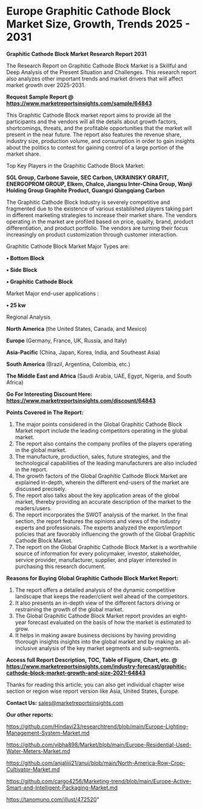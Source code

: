# Europe Graphitic Cathode Block Market Size, Growth, Trends 2025 - 2031

<strong>Graphitic Cathode Block Market Research Report 2031</strong>

The Research Report on Graphitic Cathode Block Market is a Skillful and Deep Analysis of the Present Situation and Challenges. This research report also analyzes other important trends and market drivers that will affect market growth over 2025-2031.

<strong>Request Sample Report @ <a href=https://www.marketreportsinsights.com/sample/64843>https://www.marketreportsinsights.com/sample/64843</a></strong>

This Graphitic Cathode Block market report aims to provide all the participants and the vendors will all the details about growth factors, shortcomings, threats, and the profitable opportunities that the market will present in the near future. The report also features the revenue share, industry size, production volume, and consumption in order to gain insights about the politics to contest for gaining control of a large portion of the market share.

Top Key Players in the Graphitic Cathode Block Market:

<strong>SGL Group, Carbone Savoie, SEC Carbon, UKRAINSKY GRAFIT, ENERGOPROM GROUP, Elkem, Chalco, Jiangsu Inter-China Group, Wanji Holding Group Graphite Product, Guangxi Qiangqiang Carbon</strong>

The Graphitic Cathode Block Industry is severely competitive and fragmented due to the existence of various established players taking part in different marketing strategies to increase their market share. The vendors operating in the market are profiled based on price, quality, brand, product differentiation, and product portfolio. The vendors are turning their focus increasingly on product customization through customer interaction.

Graphitic Cathode Block Market Major Types are:

<strong>• Bottom Block

• Side Block

• Graphitic Cathode Block</strong>

Market Major end-user applications :

<strong>• 25 kw</strong>

Regional Analysis

</u><strong><b>North America</b></strong> (the United States, Canada, and Mexico)

<strong><b>Europe </b></strong>(Germany, France, UK, Russia, and Italy)

<strong><b>Asia-Pacific</b></strong> (China, Japan, Korea, India, and Southeast Asia)

<strong><b>South America</b></strong> (Brazil, Argentina, Colombia, etc.)

<strong><b>The Middle East and Africa</b></strong> (Saudi Arabia, UAE, Egypt, Nigeria, and South Africa)

<strong>Go For Interesting Discount Here: <a href=https://www.marketreportsinsights.com/discount/64843>https://www.marketreportsinsights.com/discount/64843</a></strong>

<strong>Points Covered in The Report:</strong>
<ol>
  <li>The major points considered in the Global Graphitic Cathode Block Market report include the leading competitors operating in the global market.</li>
  <li>The report also contains the company profiles of the players operating in the global market.</li>
  <li>The manufacture, production, sales, future strategies, and the technological capabilities of the leading manufacturers are also included in the report.</li>
  <li>The growth factors of the Global Graphitic Cathode Block Market are explained in-depth, wherein the different end-users of the market are discussed precisely.</li>
  <li>The report also talks about the key application areas of the global market, thereby providing an accurate description of the market to the readers/users.</li>
  <li>The report incorporates the SWOT analysis of the market. In the final section, the report features the opinions and views of the industry experts and professionals. The experts analyzed the export/import policies that are favorably influencing the growth of the Global Graphitic Cathode Block Market.</li>
  <li>The report on the Global Graphitic Cathode Block Market is a worthwhile source of information for every policymaker, investor, stakeholder, service provider, manufacturer, supplier, and player interested in purchasing this research document.</li>
</ol>
<strong>Reasons for Buying Global Graphitic Cathode Block Market Report:</strong>

<ol>
  <li>The report offers a detailed analysis of the dynamic competitive landscape that keeps the reader/client well ahead of the competitors.</li>
  <li>It also presents an in-depth view of the different factors driving or restraining the growth of the global market.</li>
  <li>The Global Graphitic Cathode Block Market report provides an eight-year forecast evaluated on the basis of how the market is estimated to grow.</li>
  <li>It helps in making aware business decisions by having providing thorough insights insights into the global market and by making an all-inclusive analysis of the key market segments and sub-segments.</li>
</ol>
<strong>Access full Report Description, TOC, Table of Figure, Chart, etc. @ <a href=https://www.marketreportsinsights.com/industry-forecast/graphitic-cathode-block-market-growth-and-size-2021-64843>https://www.marketreportsinsights.com/industry-forecast/graphitic-cathode-block-market-growth-and-size-2021-64843</a></strong>


Thanks for reading this article; you can also get individual chapter wise section or region wise report version like Asia, United States, Europe.

<strong>Contact Us:</strong>
sales@marketreportsinsights.com

<strong>Our other reports:</strong>

<a href=https://github.com/Hindavi23/researchtrend/blob/main/Europe-Lighting-Management-System-Market.md>https://github.com/Hindavi23/researchtrend/blob/main/Europe-Lighting-Management-System-Market.md</a>

<a href=https://github.com/vibha898/Market/blob/main/Europe-Residential-Used-Water-Meters-Market.md>https://github.com/vibha898/Market/blob/main/Europe-Residential-Used-Water-Meters-Market.md</a>

<a href=https://github.com/anjaliiii21/anui/blob/main/North-America-Row-Crop-Cultivator-Market.md>https://github.com/anjaliiii21/anui/blob/main/North-America-Row-Crop-Cultivator-Market.md</a>

<a href=https://github.com/cargo4256/Marketing-trend/blob/main/Europe-Active-Smart-and-Intelligent-Packaging-Market.md>https://github.com/cargo4256/Marketing-trend/blob/main/Europe-Active-Smart-and-Intelligent-Packaging-Market.md</a>

<a href=https://tanomuno.com/illust/472520>https://tanomuno.com/illust/472520</a>"
